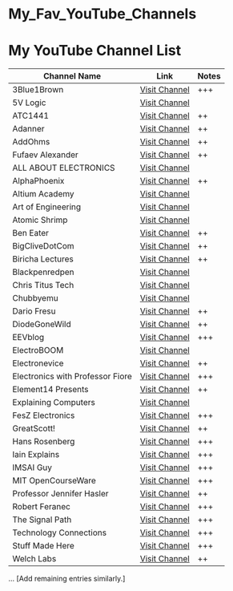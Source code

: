 # My_Fav_YouTube_Channels

# My YouTube Channel List

| Channel Name                              | Link                                                                                   | Notes    |
|-------------------------------------------|----------------------------------------------------------------------------------------|----------|
| 3Blue1Brown                               | [Visit Channel](https://www.youtube.com/@3blue1brown)                                  | +++      |
| 5V Logic                                  | [Visit Channel](https://www.youtube.com/@5VLogic)                                      |          |
| ATC1441                                   | [Visit Channel](https://www.youtube.com/@atc1441)                                      | ++       |
| Adanner                                   | [Visit Channel](https://www.youtube.com/@adanner)                                      | ++       |
| AddOhms                                   | [Visit Channel](https://www.youtube.com/@AddOhms)                                      | ++       |
| Fufaev Alexander                          | [Visit Channel](https://www.youtube.com/@fufaev-alexander)                             | ++       |
| ALL ABOUT ELECTRONICS                     | [Visit Channel](https://www.youtube.com/@ALLABOUTELECTRONICS)                          |          |
| AlphaPhoenix                              | [Visit Channel](https://www.youtube.com/@AlphaPhoenixChannel)                          | ++       |
| Altium Academy                            | [Visit Channel](https://www.youtube.com/@AltiumAcademy)                                |          |
| Art of Engineering                        | [Visit Channel](https://www.youtube.com/@ArtofEngineering)                             |          |
| Atomic Shrimp                             | [Visit Channel](https://www.youtube.com/@AtomicShrimp)                                 |          |
| Ben Eater                                 | [Visit Channel](https://www.youtube.com/@BenEater)                                     | ++       |
| BigCliveDotCom                            | [Visit Channel](https://www.youtube.com/@bigclivedotcom)                               | ++       |
| Biricha Lectures                          | [Visit Channel](https://www.youtube.com/@BirichaLectures)                              | ++       |
| Blackpenredpen                            | [Visit Channel](https://www.youtube.com/@blackpenredpen)                               |          |
| Chris Titus Tech                          | [Visit Channel](https://www.youtube.com/@ChrisTitusTech)                               |          |
| Chubbyemu                                 | [Visit Channel](https://www.youtube.com/@chubbyemu)                                    |          |
| Dario Fresu                               | [Visit Channel](https://www.youtube.com/@dario_fresu)                                  | ++       |
| DiodeGoneWild                             | [Visit Channel](https://www.youtube.com/@DiodeGoneWild)                                | ++       |
| EEVblog                                   | [Visit Channel](https://www.youtube.com/@EEVblog)                                      | +++      |
| ElectroBOOM                               | [Visit Channel](https://www.youtube.com/@ElectroBOOM)                                  |          |
| Electronevice                             | [Visit Channel](https://www.youtube.com/@electronevice)                                | ++       |
| Electronics with Professor Fiore          | [Visit Channel](https://www.youtube.com/@ElectronicswithProfessorFiore)                | +++      |
| Element14 Presents                        | [Visit Channel](https://www.youtube.com/@element14presents)                            | ++       |
| Explaining Computers                      | [Visit Channel](https://www.youtube.com/@ExplainingComputers)                          |          |
| FesZ Electronics                          | [Visit Channel](https://www.youtube.com/@FesZElectronics)                              | +++      |
| GreatScott!                               | [Visit Channel](https://www.youtube.com/@greatscottlab)                                | ++       |
| Hans Rosenberg                            | [Visit Channel](https://www.youtube.com/@HansRosenberg74)                              | +++      |
| Iain Explains                             | [Visit Channel](https://www.youtube.com/@iain_explains)                                | +++      |
| IMSAI Guy                                 | [Visit Channel](https://www.youtube.com/@IMSAIGuy)                                     | +++      |
| MIT OpenCourseWare                        | [Visit Channel](https://www.youtube.com/@mitocw)                                       | +++      |
| Professor Jennifer Hasler                 | [Visit Channel](https://www.youtube.com/@professorjenniferhaslersci8510)               | ++       |
| Robert Feranec                            | [Visit Channel](https://www.youtube.com/@RobertFeranec)                                | +++      |
| The Signal Path                           | [Visit Channel](https://www.youtube.com/@Thesignalpath)                                | +++      |
| Technology Connections                    | [Visit Channel](https://www.youtube.com/@TechnologyConnections)                        | +++      |
| Stuff Made Here                           | [Visit Channel](https://www.youtube.com/@StuffMadeHere)                                | +++      |
| Welch Labs                                | [Visit Channel](https://www.youtube.com/@WelchLabsVideo)                               | ++       |

... [Add remaining entries similarly.]
